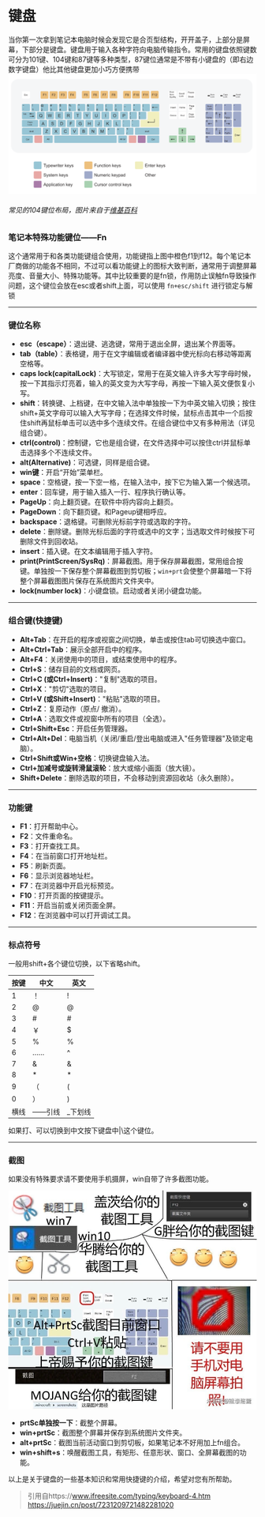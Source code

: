 # **键盘**

当你第一次拿到笔记本电脑时候会发现它是合页型结构，开开盖子，上部分是屏幕，下部分是键盘。键盘用于输入各种字符向电脑传输指令。常用的键盘依照键数可分为101键、104键和87键等多种类型，87键位通常是不带有小键盘的（即右边数字键盘）他比其他键盘更加小巧方便携带
![alt text](/键盘.png)
###### 常见的104键位布局，图片来自于[维基百科](https://zh.wikipedia.org/zh-cn/%E5%8A%9F%E8%83%BD%E9%94%AE)

### 笔记本特殊功能键位——Fn

这个通常用于和各类功能键组合使用，功能键指上图中橙色f1到f12。每个笔记本厂商做的功能各不相同，不过可以看功能键上的图标大致判断，通常用于调整屏幕亮度、音量大小、特殊功能等。其中比较重要的是fn锁，作用防止误触fn导致操作问题，这个键位会放在esc或者shift上面，可以使用 `fn+esc/shift` 进行锁定与解锁

---

### 键位名称

- **esc（escape）**：退出键、逃逸键，常用于退出全屏，退出某个界面等。
- **tab（table）**：表格键，用于在文字编辑或者编译器中使光标向右移动等距离空格等。
- **caps lock(capitalLock)**：大写锁定，常用于在英文输入许多大写字母时候，按一下其指示灯亮着，输入的英文变为大写字母，再按一下输入英文便恢复小写。
- **shift**：转换键、上档键，在中文输入法中单独按一下为中英文输入切换；按住shift+英文字母可以输入大写字母；在选择文件时候，鼠标点击其中一个后按住shift再鼠标单击可以选中多个连续文件。在组合键位中又有多种用法（详见组合键）。
- **ctrl(control)**：控制键，它也是组合键，在文件选择中可以按住ctrl并鼠标单击选择多个不连续文件。
- **alt(Alternative)**：可选键，同样是组合键。
- **win键**：开启“开始”菜单栏。
- **space**：空格键，按一下空一格，在输入法中，按下它为输入第一个候选项。
- **enter**：回车键，用于输入插入一行、程序执行确认等。
- **PageUp**：向上翻页键。在软件中将内容向上翻页。
- **PageDown**：向下翻页键。和Pageup键相呼应。
- **backspace**：退格键。可删除光标前字符或选取的字符。
- **delete**：删除键。删除光标后面的字符或选中的文字；当选取文件时候按下可删除文件到回收站。
- **insert**：插入键。在文本编辑用于插入字符。
- **print(PrintScreen/SysRq)**：屏幕截图。用于保存屏幕截图，常用组合按键。单独按一下保存整个屏幕截图到剪切板；`win+prt`会使整个屏幕暗一下将整个屏幕截图图片保存在系统图片文件夹中。
- **lock(number lock)**：小键盘锁。启动或者关闭小键盘功能。

---

### 组合键(快捷键)

- **Alt+Tab**：在开启的程序或视窗之间切换，单击或按住tab可切换选中窗口。
- **Alt+Ctrl+Tab**：展示全部开启中的程序。
- **Alt+F4**：关闭使用中的项目，或结束使用中的程序。
- **Ctrl+S**：储存目前的文档或网页。
- **Ctrl+C (或Ctrl+Insert)**："复制"选取的项目。
- **Ctrl+X**："剪切"选取的项目。
- **Ctrl+V (或Shift+Insert)**："粘贴"选取的项目。
- **Ctrl+Z**：复原动作（原点/ 撤消）。
- **Ctrl+A**：选取文件或视窗中所有的项目（全选）。
- **Ctrl+Shift+Esc**：开启任务管理器。
- **Ctrl+Alt+Del**：电脑当机（关闭/重启/登出电脑或进入"任务管理器"及锁定电脑）。
- **Ctrl+Shift或Win+空格**：切换键盘输入法。
- **Ctrl+加减号或旋转滑鼠滚轮**：放大或缩小画面（放大镜）。
- **Shift+Delete**：删除选取的项目，不会移动到资源回收站（永久删除）。

---
### 功能键

- **F1**：打开帮助中心。
- **F2**：文件重命名。
- **F3**：打开查找工具。
- **F4**：在当前窗口打开地址栏。
- **F5**：刷新页面。
- **F6**：显示浏览器地址栏。
- **F7**：在浏览器中开启光标预览。
- **F10**：打开页面的按键提示。
- **F11**：开启当前或关闭页面全屏。
- **F12**：在浏览器中可以打开调试工具。

---

### 标点符号

一般用shift+各个键位切换，以下省略shift。

| 按键 | 中文 | 英文 |
| --- | --- | --- |
| 1 | ！ | ! |
| 2 | @ | @ |
| 3 | # | # |
| 4 | ￥ | $ |
| 5 | % | % |
| 6 | …… | ^ |
| 7 | & | & |
| 8 | * | * |
| 9 | （ | ( |
| 0 | ） | ) |
| 横线 | ——引线 | _下划线 |

如果打、可以切换到中文按下键盘中|\这个键位。

---

### **截图**

如果没有特殊要求请不要使用手机摄屏，win自带了许多截图功能。

![alt text](/截图.jpg)

- **prtSc单独按一下**：截整个屏幕。
- **win+prtSc**：截图整个屏幕并保存到系统图片文件夹。
- **alt+prtSc**：截图当前活动窗口到剪切板，如果笔记本不好用加上fn组合。
- **win+shift+s**：唤醒截图工具，有矩形、任意形状、窗口、全屏幕截图的功能。

以上是关于键盘的一些基本知识和常用快捷键的介绍，希望对您有所帮助。
>引用自https://www.ifreesite.com/typing/keyboard-4.htm https://juejin.cn/post/7231209721482281020
